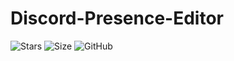# Discord-Presence-Editor
![Stars](https://img.shields.io/github/stars/Arny4/Discord-Presence-Editor.svg?style=for-the-badge) ![Size](https://img.shields.io/github/size/Arny4/Discord-Presence-Editor//main.py.svg?style=for-the-badge)
![GitHub](https://img.shields.io/github/license/Arny4/Discord-Presence-Editor.svg?style=for-the-badge)

